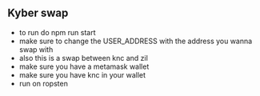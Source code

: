 ## Kyber swap 
  - to run do npm run start
  - make sure to change the USER_ADDRESS with the address you wanna swap with 
  - also this is a swap between knc and zil
  - make sure you have a metamask wallet 
  - make sure you have knc in your wallet 
  - run on ropsten
